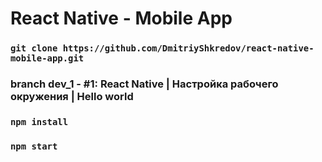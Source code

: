 # React Native - Mobile App

### `git clone https://github.com/DmitriyShkredov/react-native-mobile-app.git`

### branch dev_1 - #1: React Native | Настройка рабочего окружения | Hello world

### `npm install`

### `npm start`
